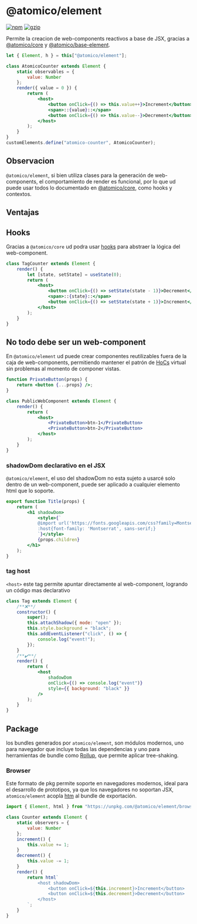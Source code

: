 # @atomico/element

[![npm](https://badgen.net/npm/v/@atomico/element)](http://npmjs.com/@atomico/element)
[![gzip](https://badgen.net/bundlephobia/minzip/@atomico/element)](https://bundlephobia.com/result?p=@atomico/element)

Permite la creacion de web-components reactivos a base de JSX, gracias a [@atomico/core](https://github.com/atomicojs/core) y [@atomico/base-element](https://github.com/atomicojs/base-element).

```jsx
let { Element, h } = this["@atomico/element"];

class AtomicoCounter extends Element {
	static observables = {
		value: Number
	};
	render({ value = 0 }) {
		return (
			<host>
				<button onClick={() => this.value++}>Increment</button>
				<span>::{value}::</span>
				<button onClick={() => this.value--}>Decrement</button>
			</host>
		);
	}
}
customElements.define("atomico-counter", AtomicoCounter);
```

## Observacion

`@atomico/element`, si bien utiliza clases para la generación de web-components, el comportamiento de render es funcional, por lo que ud puede usar todos lo documentado en [@atomico/core](https://github.com/atomicojs/core), como hooks y contextos.

## Ventajas

## Hooks

Gracias a `@atomico/core` ud podra usar [hooks](https://github.com/atomicojs/core#hooks) para abstraer la lógica del web-component.

```jsx
class TagCounter extends Element {
	render() {
		let [state, setState] = useState(0);
		return (
			<host>
				<button onClick={() => setState(state - 1)}>Decrement</button>
				<span>::{state}::</span>
				<button onClick={() => setState(state + 1)}>Increment</button>
			</host>
		);
	}
}
```

## No todo debe ser un web-component

En `@atomico/element` ud puede crear componentes reutilizables fuera de la caja de web-components, permitiendo mantener el patrón de [HoCs](https://reactjs.org/docs/higher-order-components.html) virtual sin problemas al momento de componer vistas.

```jsx
function PrivateButton(props) {
	return <button {...props} />;
}

class PublicWebComponent extends Element {
	render() {
		return (
			<host>
				<PrivateButton>btn-1</PrivateButton>
				<PrivateButton>btn-2</PrivateButton>
			</host>
		);
	}
}
```

### shadowDom declarativo en el JSX

`@atomico/element`, el uso del shadowDom no esta sujeto a usarcé solo dentro de un web-component, puede ser aplicado a cualquier elemento html que lo soporte.

```jsx
export function Title(props) {
	return (
		<h1 shadowDom>
			<style>{`
			@import url('https://fonts.googleapis.com/css?family=Montserrat');
			:host{font-family: 'Montserrat', sans-serif;}
			`}</style>
			{props.children}
		</h1>
	);
}
```

### tag host

`<host>` este tag permite apuntar directamente al web-component, logrando un código mas declarativo

```jsx
class Tag extends Element {
	/**❌**/
	constructor() {
		super();
		this.attachShadow({ mode: "open" });
		this.style.background = "black";
		this.addEventListener("click", () => {
			console.log("event!");
		});
	}
	/**✔️**/
	render() {
		return (
			<host
				shadowDom
				onClick={() => console.log("event")}
				style={{ background: "black" }}
			/>
		);
	}
}
```

## Package

los bundles generados por `atomico/element`, son módulos modernos, uno para navegador que incluye todas las dependencias y uno para herramientas de bundle como [Rollup](https://rollupjs.org), que permite aplicar tree-shaking.

### Browser

Este formato de pkg permite soporte en navegadores modernos, ideal para el desarrollo de prototipos, ya que los navegadores no soportan JSX, `atomico/element` acopla [htm](https://github.com/developit/htm) al bundle de exportación.

```js
import { Element, html } from "https://unpkg.com/@atomico/element/browser.js";

class Counter extends Element {
	static observers = {
		value: Number
	};
	increment() {
		this.value += 1;
	}
	decrement() {
		this.value -= 1;
	}
	render() {
		return html`
			<host shadowDom>
				<button onClick=${this.increment}>Increment</button>
				<button onClick=${this.decrement}>Decrement</button>
			</host>
		`;
	}
}
```
